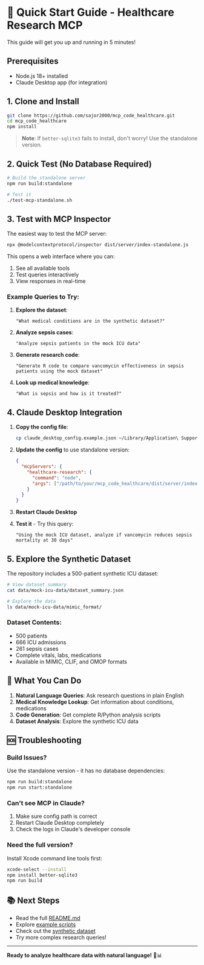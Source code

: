 # 🚀 Quick Start Guide - Healthcare Research MCP

This guide will get you up and running in 5 minutes!

## Prerequisites

- Node.js 18+ installed
- Claude Desktop app (for integration)

## 1. Clone and Install

```bash
git clone https://github.com/sajor2000/mcp_code_healthcare.git
cd mcp_code_healthcare
npm install
```

> **Note**: If `better-sqlite3` fails to install, don't worry! Use the standalone version.

## 2. Quick Test (No Database Required)

```bash
# Build the standalone server
npm run build:standalone

# Test it
./test-mcp-standalone.sh
```

## 3. Test with MCP Inspector

The easiest way to test the MCP server:

```bash
npx @modelcontextprotocol/inspector dist/server/index-standalone.js
```

This opens a web interface where you can:
1. See all available tools
2. Test queries interactively
3. View responses in real-time

### Example Queries to Try:

1. **Explore the dataset**:
   ```
   "What medical conditions are in the synthetic dataset?"
   ```

2. **Analyze sepsis cases**:
   ```
   "Analyze sepsis patients in the mock ICU data"
   ```

3. **Generate research code**:
   ```
   "Generate R code to compare vancomycin effectiveness in sepsis patients using the mock dataset"
   ```

4. **Look up medical knowledge**:
   ```
   "What is sepsis and how is it treated?"
   ```

## 4. Claude Desktop Integration

1. **Copy the config file**:
   ```bash
   cp claude_desktop_config.example.json ~/Library/Application\ Support/Claude/claude_desktop_config.json
   ```

2. **Update the config** to use standalone version:
   ```json
   {
     "mcpServers": {
       "healthcare-research": {
         "command": "node",
         "args": ["/path/to/your/mcp_code_healthcare/dist/server/index-standalone.js"]
       }
     }
   }
   ```

3. **Restart Claude Desktop**

4. **Test it** - Try this query:
   ```
   "Using the mock ICU dataset, analyze if vancomycin reduces sepsis mortality at 30 days"
   ```

## 5. Explore the Synthetic Dataset

The repository includes a 500-patient synthetic ICU dataset:

```bash
# View dataset summary
cat data/mock-icu-data/dataset_summary.json

# Explore the data
ls data/mock-icu-data/mimic_format/
```

### Dataset Contents:
- 500 patients
- 666 ICU admissions
- 261 sepsis cases
- Complete vitals, labs, medications
- Available in MIMIC, CLIF, and OMOP formats

## 🎯 What You Can Do

1. **Natural Language Queries**: Ask research questions in plain English
2. **Medical Knowledge Lookup**: Get information about conditions, medications
3. **Code Generation**: Get complete R/Python analysis scripts
4. **Dataset Analysis**: Explore the synthetic ICU data

## 🆘 Troubleshooting

### Build Issues?
Use the standalone version - it has no database dependencies:
```bash
npm run build:standalone
npm run start:standalone
```

### Can't see MCP in Claude?
1. Make sure config path is correct
2. Restart Claude Desktop completely
3. Check the logs in Claude's developer console

### Need the full version?
Install Xcode command line tools first:
```bash
xcode-select --install
npm install better-sqlite3
npm run build
```

## 📚 Next Steps

- Read the full [README.md](README.md)
- Explore [example scripts](examples/)
- Check out the [synthetic dataset](data/mock-icu-data/README.md)
- Try more complex research queries!

---

**Ready to analyze healthcare data with natural language!** 🏥📊
